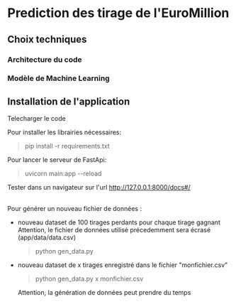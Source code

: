 # Prediction des tirage de l'EuroMillion

## Choix techniques

### Architecture du code


### Modèle de Machine Learning



## Installation de l'application

<p>Telecharger le code</p>
Pour installer les librairies nécessaires: <br/>

>pip install -r requirements.txt

Pour lancer le serveur de FastApi: <br/>

>uvicorn main:app --reload

Tester dans un navigateur sur l'url http://127.0.0.1:8000/docs#/

<br/>
Pour générer un nouveau fichier de données :
<ul>
    <li>nouveau dataset de 100 tirages perdants pour chaque tirage gagnant </li>
    Attention, le fichier de données utilisé précedemment sera écrasé (app/data/data.csv) <br/>
    
>python gen_data.py 
    
<li>nouveau dataset de x tirages enregistré dans le fichier "monfichier.csv" </li>
    
>python gen_data.py x monfichier.csv
    
Attention, la génération de données peut prendre du temps
</ul>
